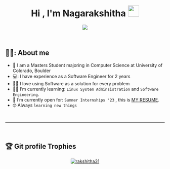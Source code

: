 <h1 align="center">Hi , I'm Nagarakshitha <img src="https://media.giphy.com/media/hvRJCLFzcasrR4ia7z/giphy.gif" width="35"></h1>
<p align="center">
  <a href="https://github.com/DenverCoder1/readme-typing-svg"><img src="https://readme-typing-svg.herokuapp.com?lines=Computer+Science+Student;|Software%20Engineer;Always%20learning%20new%20things&center=true&width=500&height=50"></a>
</p>

<br>



## 💁‍♀️:  About me
- :school: I am a Masters Student majoring in Computer Science at University of Colorado, Boulder
- 💻: I have experience as a Software Engineer for 2 years
- :technologist: I love using Software as a solution for every problem
- :student: I’m currently learning: `Linux System Adminsistration` and `Software Engineering`.
- :thinking: I’m currently open for: `Summer Internships '23` , this is [MY RESUME](https://drive.google.com/file/d/1kqJwiclmfmLk4oizJTzJ09WOV-OeSbSg/view?usp=sharing).
- :nerd_face: Always `learning new things`
	
<br>


----



<br/>

## :trophy: Git profile Trophies

<p align="center"> <a href="https://github.com/rakshitha31/github-profile-trophy"><img src="https://github-profile-trophy.vercel.app/?username=rakshitha31&layout=compact&theme=algolia" alt="rakshitha31" /></a> </p>

